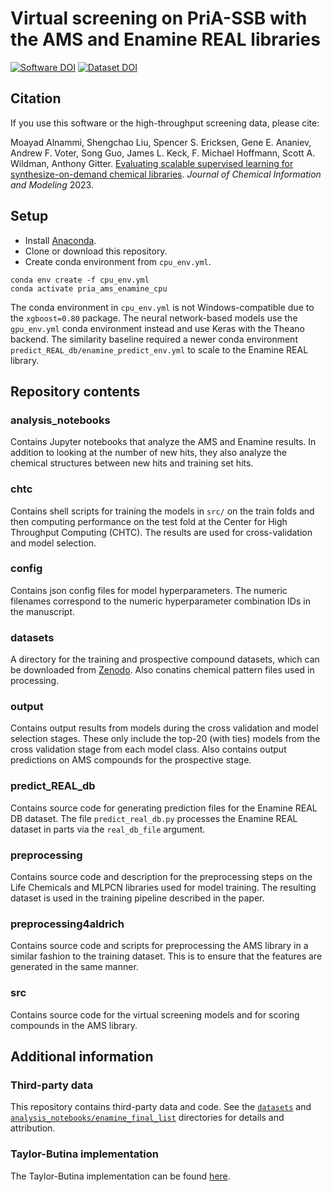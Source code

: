 # Virtual screening on PriA-SSB with the AMS and Enamine REAL libraries

[![Software DOI](https://zenodo.org/badge/DOI/10.5281/zenodo.5551235.svg)](https://doi.org/10.5281/zenodo.5551235)
[![Dataset DOI](https://zenodo.org/badge/DOI/10.5281/zenodo.5348290.svg)](https://doi.org/10.5281/zenodo.5348290)

## Citation

If you use this software or the high-throughput screening data, please cite:

Moayad Alnammi, Shengchao Liu, Spencer S. Ericksen, Gene E. Ananiev, Andrew F. Voter, Song Guo, James L. Keck, F. Michael Hoffmann, Scott A. Wildman, Anthony Gitter.
[Evaluating scalable supervised learning for synthesize-on-demand chemical libraries](https://doi.org/10.1021/acs.jcim.3c00912).
*Journal of Chemical Information and Modeling* 2023.

## Setup

- Install [Anaconda](https://www.anaconda.com/download/).
- Clone or download this repository.
- Create conda environment from `cpu_env.yml`.
```
conda env create -f cpu_env.yml
conda activate pria_ams_enamine_cpu
```

The conda environment in `cpu_env.yml` is not Windows-compatible due to the `xgboost=0.80` package.
The neural network-based models use the `gpu_env.yml` conda environment instead and use Keras with the Theano backend.
The similarity baseline required a newer conda environment `predict_REAL_db/enamine_predict_env.yml` to scale to the Enamine REAL library.

## Repository contents

### analysis_notebooks

Contains Jupyter notebooks that analyze the AMS and Enamine results.
In addition to looking at the number of new hits, they also analyze the chemical structures between new hits and training set hits.

### chtc

Contains shell scripts for training the models in `src/` on the train folds and then computing performance on the test fold at the Center for High Throughput Computing (CHTC).
The results are used for cross-validation and model selection.

### config

Contains json config files for model hyperparameters.
The numeric filenames correspond to the numeric hyperparameter combination IDs in the manuscript.

### datasets

A directory for the training and prospective compound datasets, which can be downloaded from [Zenodo](https://doi.org/10.5281/zenodo.5348290).
Also conatins chemical pattern files used in processing.

### output

Contains output results from models during the cross validation and model selection stages. 
These only include the top-20 (with ties) models from the cross validation stage from each model class.
Also contains output predictions on AMS compounds for the prospective stage.

### predict_REAL_db

Contains source code for generating prediction files for the Enamine REAL DB dataset.
The file `predict_real_db.py` processes the Enamine REAL dataset in parts via the `real_db_file` argument.

### preprocessing

Contains source code and description for the preprocessing steps on the Life Chemicals and MLPCN libraries used for model training. 
The resulting dataset is used in the training pipeline described in the paper. 

### preprocessing4aldrich

Contains source code and scripts for preprocessing the AMS library in a similar fashion to the training dataset. 
This is to ensure that the features are generated in the same manner. 

### src

Contains source code for the virtual screening models and for scoring compounds in the AMS library.

## Additional information

### Third-party data
This repository contains third-party data and code.
See the [`datasets`](datasets#patterns) and [`analysis_notebooks/enamine_final_list`](analysis_notebooks/enamine_final_list) directories for details and attribution.

### Taylor-Butina implementation

The Taylor-Butina implementation can be found [here](https://github.com/gitter-lab/active-learning-drug-discovery/blob/3aaa01aad535b276fb0e0e1e208e850068107687/active_learning_dd/utils/generate_bt_clustering.py).
